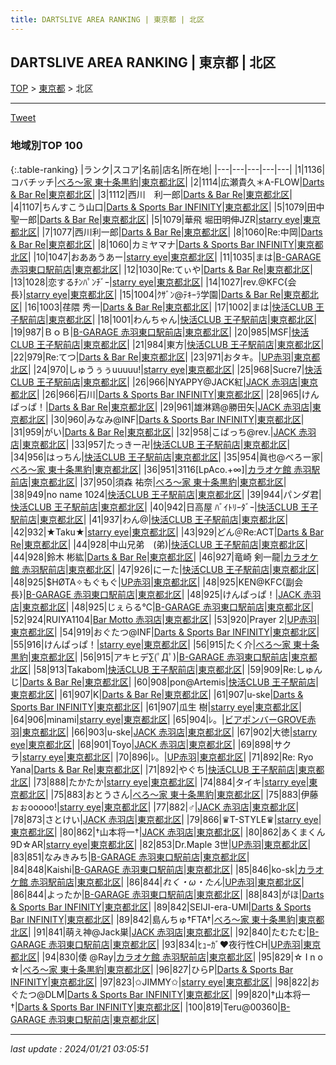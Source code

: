 ```yaml
---
title: DARTSLIVE AREA RANKING | 東京都 | 北区
---
```

## DARTSLIVE AREA RANKING | 東京都 | 北区

[TOP](/darts/rank/) > [東京都](/darts/rank/東京都/) > 北区

___

<a href="https://twitter.com/share?ref_src=twsrc%5Etfw" data-text="DARTSLIVE AREA RANKING | 東京都北区" class="twitter-share-button" data-via="DARTSLIVE" data-hashtags="DARTSLIVE" data-related="DARTSLIVE" data-show-count="false">Tweet</a>

### 地域別TOP 100

{:.table-ranking}
|ランク|スコア|名前|店名|所在地|
|---|---|---|---|---|
|1|1136|コバチッチ|<a href="https://search.dartslive.com/jp/shop/58085cd8b13e39d80d9b047a20a7ba1e">べろ～家 東十条黒豹</a>|<a href="/darts/rank/東京都/北区">東京都北区</a>|
|2|1114|広瀬貴久＊A-FLOW|<a href="https://search.dartslive.com/jp/shop/8d8217db91c39bff0d9b047a20a7ba1e">Darts & Bar Re</a>|<a href="/darts/rank/東京都/北区">東京都北区</a>|
|3|1112|西川　利一郎|<a href="https://search.dartslive.com/jp/shop/8d8217db91c39bff0d9b047a20a7ba1e">Darts & Bar Re</a>|<a href="/darts/rank/東京都/北区">東京都北区</a>|
|4|1107|ちんすこう山口|<a href="https://search.dartslive.com/jp/shop/8fc05e20b8eb0ac20d9b047a20a7ba1e">Darts & Sports Bar INFINITY</a>|<a href="/darts/rank/東京都/北区">東京都北区</a>|
|5|1079|田中 聖一郎|<a href="https://search.dartslive.com/jp/shop/8d8217db91c39bff0d9b047a20a7ba1e">Darts & Bar Re</a>|<a href="/darts/rank/東京都/北区">東京都北区</a>|
|5|1079|華飛 堀田明伸JZR|<a href="https://search.dartslive.com/jp/shop/bd0239a09f17d7f60d9b047a20a7ba1e">starry eye</a>|<a href="/darts/rank/東京都/北区">東京都北区</a>|
|7|1077|西川利一郎|<a href="https://search.dartslive.com/jp/shop/8d8217db91c39bff0d9b047a20a7ba1e">Darts & Bar Re</a>|<a href="/darts/rank/東京都/北区">東京都北区</a>|
|8|1060|Re:中岡|<a href="https://search.dartslive.com/jp/shop/8d8217db91c39bff0d9b047a20a7ba1e">Darts & Bar Re</a>|<a href="/darts/rank/東京都/北区">東京都北区</a>|
|8|1060|カミヤマナ|<a href="https://search.dartslive.com/jp/shop/8fc05e20b8eb0ac20d9b047a20a7ba1e">Darts & Sports Bar INFINITY</a>|<a href="/darts/rank/東京都/北区">東京都北区</a>|
|10|1047|おああうあー|<a href="https://search.dartslive.com/jp/shop/bd0239a09f17d7f60d9b047a20a7ba1e">starry eye</a>|<a href="/darts/rank/東京都/北区">東京都北区</a>|
|11|1035|まは|<a href="https://search.dartslive.com/jp/shop/029183878f8ae9a958d385ea46352d8f">B-GARAGE 赤羽東口駅前店</a>|<a href="/darts/rank/東京都/北区">東京都北区</a>|
|12|1030|Re:てぃや|<a href="https://search.dartslive.com/jp/shop/8d8217db91c39bff0d9b047a20a7ba1e">Darts & Bar Re</a>|<a href="/darts/rank/東京都/北区">東京都北区</a>|
|13|1028|恋するﾁﾝﾊﾟﾝﾁﾞｰ|<a href="https://search.dartslive.com/jp/shop/bd0239a09f17d7f60d9b047a20a7ba1e">starry eye</a>|<a href="/darts/rank/東京都/北区">東京都北区</a>|
|14|1027|rev.@KFC{会長}|<a href="https://search.dartslive.com/jp/shop/bd0239a09f17d7f60d9b047a20a7ba1e">starry eye</a>|<a href="/darts/rank/東京都/北区">東京都北区</a>|
|15|1004|ｸｻﾞﾝ@ﾃｷｰﾗ学園|<a href="https://search.dartslive.com/jp/shop/8d8217db91c39bff0d9b047a20a7ba1e">Darts & Bar Re</a>|<a href="/darts/rank/東京都/北区">東京都北区</a>|
|16|1003|荏隈 秀一|<a href="https://search.dartslive.com/jp/shop/8d8217db91c39bff0d9b047a20a7ba1e">Darts & Bar Re</a>|<a href="/darts/rank/東京都/北区">東京都北区</a>|
|17|1002|まは|<a href="https://search.dartslive.com/jp/shop/5439d5d866039e9858d385ea46352d8f">快活CLUB 王子駅前店</a>|<a href="/darts/rank/東京都/北区">東京都北区</a>|
|18|1001|わんちゃん|<a href="https://search.dartslive.com/jp/shop/5439d5d866039e9858d385ea46352d8f">快活CLUB 王子駅前店</a>|<a href="/darts/rank/東京都/北区">東京都北区</a>|
|19|987|ＢｏＢ|<a href="https://search.dartslive.com/jp/shop/029183878f8ae9a958d385ea46352d8f">B-GARAGE 赤羽東口駅前店</a>|<a href="/darts/rank/東京都/北区">東京都北区</a>|
|20|985|MSF|<a href="https://search.dartslive.com/jp/shop/5439d5d866039e9858d385ea46352d8f">快活CLUB 王子駅前店</a>|<a href="/darts/rank/東京都/北区">東京都北区</a>|
|21|984|東方|<a href="https://search.dartslive.com/jp/shop/5439d5d866039e9858d385ea46352d8f">快活CLUB 王子駅前店</a>|<a href="/darts/rank/東京都/北区">東京都北区</a>|
|22|979|Re:てつ|<a href="https://search.dartslive.com/jp/shop/8d8217db91c39bff0d9b047a20a7ba1e">Darts & Bar Re</a>|<a href="/darts/rank/東京都/北区">東京都北区</a>|
|23|971|おタキ。|<a href="https://search.dartslive.com/jp/shop/51f41b124f6cbf3ab21333aee1bd51e4">UP赤羽</a>|<a href="/darts/rank/東京都/北区">東京都北区</a>|
|24|970|しゅうぅぅuuuuu!|<a href="https://search.dartslive.com/jp/shop/bd0239a09f17d7f60d9b047a20a7ba1e">starry eye</a>|<a href="/darts/rank/東京都/北区">東京都北区</a>|
|25|968|Sucre7|<a href="https://search.dartslive.com/jp/shop/5439d5d866039e9858d385ea46352d8f">快活CLUB 王子駅前店</a>|<a href="/darts/rank/東京都/北区">東京都北区</a>|
|26|966|NYAPPY@JACK紅|<a href="https://search.dartslive.com/jp/shop/e70b7a92226e8ffc0d9b047a20a7ba1e">JACK 赤羽店</a>|<a href="/darts/rank/東京都/北区">東京都北区</a>|
|26|966|石川|<a href="https://search.dartslive.com/jp/shop/8fc05e20b8eb0ac20d9b047a20a7ba1e">Darts & Sports Bar INFINITY</a>|<a href="/darts/rank/東京都/北区">東京都北区</a>|
|28|965|けんぱっぱ！|<a href="https://search.dartslive.com/jp/shop/8d8217db91c39bff0d9b047a20a7ba1e">Darts & Bar Re</a>|<a href="/darts/rank/東京都/北区">東京都北区</a>|
|29|961|雄淋鶏@勝田矢|<a href="https://search.dartslive.com/jp/shop/e70b7a92226e8ffc0d9b047a20a7ba1e">JACK 赤羽店</a>|<a href="/darts/rank/東京都/北区">東京都北区</a>|
|30|960|みなみ@INF|<a href="https://search.dartslive.com/jp/shop/8fc05e20b8eb0ac20d9b047a20a7ba1e">Darts & Sports Bar INFINITY</a>|<a href="/darts/rank/東京都/北区">東京都北区</a>|
|31|959|がい|<a href="https://search.dartslive.com/jp/shop/8d8217db91c39bff0d9b047a20a7ba1e">Darts & Bar Re</a>|<a href="/darts/rank/東京都/北区">東京都北区</a>|
|32|958|こばっち@rev.|<a href="https://search.dartslive.com/jp/shop/e70b7a92226e8ffc0d9b047a20a7ba1e">JACK 赤羽店</a>|<a href="/darts/rank/東京都/北区">東京都北区</a>|
|33|957|たっきー卍|<a href="https://search.dartslive.com/jp/shop/5439d5d866039e9858d385ea46352d8f">快活CLUB 王子駅前店</a>|<a href="/darts/rank/東京都/北区">東京都北区</a>|
|34|956|はっちん|<a href="https://search.dartslive.com/jp/shop/5439d5d866039e9858d385ea46352d8f">快活CLUB 王子駅前店</a>|<a href="/darts/rank/東京都/北区">東京都北区</a>|
|35|954|眞也@べろー家|<a href="https://search.dartslive.com/jp/shop/58085cd8b13e39d80d9b047a20a7ba1e">べろ～家 東十条黒豹</a>|<a href="/darts/rank/東京都/北区">東京都北区</a>|
|36|951|3116[LpAco.+∞]|<a href="https://search.dartslive.com/jp/shop/7393e8c1a4953529fec1ae84bb28bd87">カラオケ館 赤羽駅前店</a>|<a href="/darts/rank/東京都/北区">東京都北区</a>|
|37|950|須森 祐奈|<a href="https://search.dartslive.com/jp/shop/58085cd8b13e39d80d9b047a20a7ba1e">べろ～家 東十条黒豹</a>|<a href="/darts/rank/東京都/北区">東京都北区</a>|
|38|949|no name 1024|<a href="https://search.dartslive.com/jp/shop/5439d5d866039e9858d385ea46352d8f">快活CLUB 王子駅前店</a>|<a href="/darts/rank/東京都/北区">東京都北区</a>|
|39|944|パンダ君|<a href="https://search.dartslive.com/jp/shop/5439d5d866039e9858d385ea46352d8f">快活CLUB 王子駅前店</a>|<a href="/darts/rank/東京都/北区">東京都北区</a>|
|40|942|日高屋 ﾊﾞｲﾄﾘｰﾀﾞｰ|<a href="https://search.dartslive.com/jp/shop/5439d5d866039e9858d385ea46352d8f">快活CLUB 王子駅前店</a>|<a href="/darts/rank/東京都/北区">東京都北区</a>|
|41|937|わん@|<a href="https://search.dartslive.com/jp/shop/5439d5d866039e9858d385ea46352d8f">快活CLUB 王子駅前店</a>|<a href="/darts/rank/東京都/北区">東京都北区</a>|
|42|932|★Taku★|<a href="https://search.dartslive.com/jp/shop/bd0239a09f17d7f60d9b047a20a7ba1e">starry eye</a>|<a href="/darts/rank/東京都/北区">東京都北区</a>|
|43|929|どん＠Re:ACT|<a href="https://search.dartslive.com/jp/shop/8d8217db91c39bff0d9b047a20a7ba1e">Darts & Bar Re</a>|<a href="/darts/rank/東京都/北区">東京都北区</a>|
|44|928|中山兄弟　(弟)|<a href="https://search.dartslive.com/jp/shop/5439d5d866039e9858d385ea46352d8f">快活CLUB 王子駅前店</a>|<a href="/darts/rank/東京都/北区">東京都北区</a>|
|44|928|鈴木 彬紘|<a href="https://search.dartslive.com/jp/shop/8d8217db91c39bff0d9b047a20a7ba1e">Darts & Bar Re</a>|<a href="/darts/rank/東京都/北区">東京都北区</a>|
|46|927|竜崎 剣一龍|<a href="https://search.dartslive.com/jp/shop/7393e8c1a4953529fec1ae84bb28bd87">カラオケ館 赤羽駅前店</a>|<a href="/darts/rank/東京都/北区">東京都北区</a>|
|47|926|にーた|<a href="https://search.dartslive.com/jp/shop/5439d5d866039e9858d385ea46352d8f">快活CLUB 王子駅前店</a>|<a href="/darts/rank/東京都/北区">東京都北区</a>|
|48|925|$HØTA✧もぐもぐ|<a href="https://search.dartslive.com/jp/shop/51f41b124f6cbf3ab21333aee1bd51e4">UP赤羽</a>|<a href="/darts/rank/東京都/北区">東京都北区</a>|
|48|925|KEN@KFC{副会長}|<a href="https://search.dartslive.com/jp/shop/029183878f8ae9a958d385ea46352d8f">B-GARAGE 赤羽東口駅前店</a>|<a href="/darts/rank/東京都/北区">東京都北区</a>|
|48|925|けんぱっぱ！|<a href="https://search.dartslive.com/jp/shop/e70b7a92226e8ffc0d9b047a20a7ba1e">JACK 赤羽店</a>|<a href="/darts/rank/東京都/北区">東京都北区</a>|
|48|925|じぇらる℃|<a href="https://search.dartslive.com/jp/shop/029183878f8ae9a958d385ea46352d8f">B-GARAGE 赤羽東口駅前店</a>|<a href="/darts/rank/東京都/北区">東京都北区</a>|
|52|924|RUIYA1104|<a href="https://search.dartslive.com/jp/shop/94853cb54bdf969c0d9b047a20a7ba1e">Bar Motto 赤羽店</a>|<a href="/darts/rank/東京都/北区">東京都北区</a>|
|53|920|Prayer 2|<a href="https://search.dartslive.com/jp/shop/51f41b124f6cbf3ab21333aee1bd51e4">UP赤羽</a>|<a href="/darts/rank/東京都/北区">東京都北区</a>|
|54|919|おぐたつ@INF|<a href="https://search.dartslive.com/jp/shop/8fc05e20b8eb0ac20d9b047a20a7ba1e">Darts & Sports Bar INFINITY</a>|<a href="/darts/rank/東京都/北区">東京都北区</a>|
|55|916|けんぱっぱ！|<a href="https://search.dartslive.com/jp/shop/bd0239a09f17d7f60d9b047a20a7ba1e">starry eye</a>|<a href="/darts/rank/東京都/北区">東京都北区</a>|
|56|915|たく介|<a href="https://search.dartslive.com/jp/shop/58085cd8b13e39d80d9b047a20a7ba1e">べろ～家 東十条黒豹</a>|<a href="/darts/rank/東京都/北区">東京都北区</a>|
|56|915|アキヒデ∑(ﾟДﾟ)|<a href="https://search.dartslive.com/jp/shop/029183878f8ae9a958d385ea46352d8f">B-GARAGE 赤羽東口駅前店</a>|<a href="/darts/rank/東京都/北区">東京都北区</a>|
|58|913|Takabom|<a href="https://search.dartslive.com/jp/shop/5439d5d866039e9858d385ea46352d8f">快活CLUB 王子駅前店</a>|<a href="/darts/rank/東京都/北区">東京都北区</a>|
|59|909|Re:しゅんじ|<a href="https://search.dartslive.com/jp/shop/8d8217db91c39bff0d9b047a20a7ba1e">Darts & Bar Re</a>|<a href="/darts/rank/東京都/北区">東京都北区</a>|
|60|908|pon@Artemis|<a href="https://search.dartslive.com/jp/shop/5439d5d866039e9858d385ea46352d8f">快活CLUB 王子駅前店</a>|<a href="/darts/rank/東京都/北区">東京都北区</a>|
|61|907|K|<a href="https://search.dartslive.com/jp/shop/8d8217db91c39bff0d9b047a20a7ba1e">Darts & Bar Re</a>|<a href="/darts/rank/東京都/北区">東京都北区</a>|
|61|907|u-ske|<a href="https://search.dartslive.com/jp/shop/8fc05e20b8eb0ac20d9b047a20a7ba1e">Darts & Sports Bar INFINITY</a>|<a href="/darts/rank/東京都/北区">東京都北区</a>|
|61|907|瓜生 樹|<a href="https://search.dartslive.com/jp/shop/bd0239a09f17d7f60d9b047a20a7ba1e">starry eye</a>|<a href="/darts/rank/東京都/北区">東京都北区</a>|
|64|906|minami|<a href="https://search.dartslive.com/jp/shop/bd0239a09f17d7f60d9b047a20a7ba1e">starry eye</a>|<a href="/darts/rank/東京都/北区">東京都北区</a>|
|65|904|ﾚ。|<a href="https://search.dartslive.com/jp/shop/b3049494c1ac9888f454cb89828a1cfe">ビアポンバーGROVE赤羽</a>|<a href="/darts/rank/東京都/北区">東京都北区</a>|
|66|903|u-ske|<a href="https://search.dartslive.com/jp/shop/e70b7a92226e8ffc0d9b047a20a7ba1e">JACK 赤羽店</a>|<a href="/darts/rank/東京都/北区">東京都北区</a>|
|67|902|大徳|<a href="https://search.dartslive.com/jp/shop/bd0239a09f17d7f60d9b047a20a7ba1e">starry eye</a>|<a href="/darts/rank/東京都/北区">東京都北区</a>|
|68|901|Toyo|<a href="https://search.dartslive.com/jp/shop/e70b7a92226e8ffc0d9b047a20a7ba1e">JACK 赤羽店</a>|<a href="/darts/rank/東京都/北区">東京都北区</a>|
|69|898|サクラ|<a href="https://search.dartslive.com/jp/shop/bd0239a09f17d7f60d9b047a20a7ba1e">starry eye</a>|<a href="/darts/rank/東京都/北区">東京都北区</a>|
|70|896|ﾚ。|<a href="https://search.dartslive.com/jp/shop/51f41b124f6cbf3ab21333aee1bd51e4">UP赤羽</a>|<a href="/darts/rank/東京都/北区">東京都北区</a>|
|71|892|Re: Ryo Yana|<a href="https://search.dartslive.com/jp/shop/8d8217db91c39bff0d9b047a20a7ba1e">Darts & Bar Re</a>|<a href="/darts/rank/東京都/北区">東京都北区</a>|
|71|892|やぐち|<a href="https://search.dartslive.com/jp/shop/5439d5d866039e9858d385ea46352d8f">快活CLUB 王子駅前店</a>|<a href="/darts/rank/東京都/北区">東京都北区</a>|
|73|888|たかたか|<a href="https://search.dartslive.com/jp/shop/bd0239a09f17d7f60d9b047a20a7ba1e">starry eye</a>|<a href="/darts/rank/東京都/北区">東京都北区</a>|
|74|884|タイキ|<a href="https://search.dartslive.com/jp/shop/bd0239a09f17d7f60d9b047a20a7ba1e">starry eye</a>|<a href="/darts/rank/東京都/北区">東京都北区</a>|
|75|883|おとうさん|<a href="https://search.dartslive.com/jp/shop/58085cd8b13e39d80d9b047a20a7ba1e">べろ～家 東十条黒豹</a>|<a href="/darts/rank/東京都/北区">東京都北区</a>|
|75|883|伊藤ぉぉooooo!|<a href="https://search.dartslive.com/jp/shop/bd0239a09f17d7f60d9b047a20a7ba1e">starry eye</a>|<a href="/darts/rank/東京都/北区">東京都北区</a>|
|77|882|♂|<a href="https://search.dartslive.com/jp/shop/e70b7a92226e8ffc0d9b047a20a7ba1e">JACK 赤羽店</a>|<a href="/darts/rank/東京都/北区">東京都北区</a>|
|78|873|さとけい|<a href="https://search.dartslive.com/jp/shop/e70b7a92226e8ffc0d9b047a20a7ba1e">JACK 赤羽店</a>|<a href="/darts/rank/東京都/北区">東京都北区</a>|
|79|866|♛T-STYLE♛|<a href="https://search.dartslive.com/jp/shop/bd0239a09f17d7f60d9b047a20a7ba1e">starry eye</a>|<a href="/darts/rank/東京都/北区">東京都北区</a>|
|80|862|†山本将一†|<a href="https://search.dartslive.com/jp/shop/e70b7a92226e8ffc0d9b047a20a7ba1e">JACK 赤羽店</a>|<a href="/darts/rank/東京都/北区">東京都北区</a>|
|80|862|あくまくん9D☆AR|<a href="https://search.dartslive.com/jp/shop/bd0239a09f17d7f60d9b047a20a7ba1e">starry eye</a>|<a href="/darts/rank/東京都/北区">東京都北区</a>|
|82|853|Dr.Maple 3世|<a href="https://search.dartslive.com/jp/shop/51f41b124f6cbf3ab21333aee1bd51e4">UP赤羽</a>|<a href="/darts/rank/東京都/北区">東京都北区</a>|
|83|851|なみきみち|<a href="https://search.dartslive.com/jp/shop/029183878f8ae9a958d385ea46352d8f">B-GARAGE 赤羽東口駅前店</a>|<a href="/darts/rank/東京都/北区">東京都北区</a>|
|84|848|Kaishi|<a href="https://search.dartslive.com/jp/shop/029183878f8ae9a958d385ea46352d8f">B-GARAGE 赤羽東口駅前店</a>|<a href="/darts/rank/東京都/北区">東京都北区</a>|
|85|846|ko-sk|<a href="https://search.dartslive.com/jp/shop/7393e8c1a4953529fec1ae84bb28bd87">カラオケ館 赤羽駅前店</a>|<a href="/darts/rank/東京都/北区">東京都北区</a>|
|86|844|*れく・ω・たん*|<a href="https://search.dartslive.com/jp/shop/51f41b124f6cbf3ab21333aee1bd51e4">UP赤羽</a>|<a href="/darts/rank/東京都/北区">東京都北区</a>|
|86|844|よったか|<a href="https://search.dartslive.com/jp/shop/029183878f8ae9a958d385ea46352d8f">B-GARAGE 赤羽東口駅前店</a>|<a href="/darts/rank/東京都/北区">東京都北区</a>|
|88|843|がほ|<a href="https://search.dartslive.com/jp/shop/8fc05e20b8eb0ac20d9b047a20a7ba1e">Darts & Sports Bar INFINITY</a>|<a href="/darts/rank/東京都/北区">東京都北区</a>|
|89|842|SEIJI-era-UMI|<a href="https://search.dartslive.com/jp/shop/8fc05e20b8eb0ac20d9b047a20a7ba1e">Darts & Sports Bar INFINITY</a>|<a href="/darts/rank/東京都/北区">東京都北区</a>|
|89|842|島んちゅ†FTA†|<a href="https://search.dartslive.com/jp/shop/58085cd8b13e39d80d9b047a20a7ba1e">べろ～家 東十条黒豹</a>|<a href="/darts/rank/東京都/北区">東京都北区</a>|
|91|841|萌え神@Jack巣|<a href="https://search.dartslive.com/jp/shop/e70b7a92226e8ffc0d9b047a20a7ba1e">JACK 赤羽店</a>|<a href="/darts/rank/東京都/北区">東京都北区</a>|
|92|840|たむたむ|<a href="https://search.dartslive.com/jp/shop/029183878f8ae9a958d385ea46352d8f">B-GARAGE 赤羽東口駅前店</a>|<a href="/darts/rank/東京都/北区">東京都北区</a>|
|93|834|ﾋｭｰｶﾞ❤夜行性CH|<a href="https://search.dartslive.com/jp/shop/51f41b124f6cbf3ab21333aee1bd51e4">UP赤羽</a>|<a href="/darts/rank/東京都/北区">東京都北区</a>|
|94|830|倭 @Ray|<a href="https://search.dartslive.com/jp/shop/7393e8c1a4953529fec1ae84bb28bd87">カラオケ館 赤羽駅前店</a>|<a href="/darts/rank/東京都/北区">東京都北区</a>|
|95|829|☆ I n o ☆|<a href="https://search.dartslive.com/jp/shop/58085cd8b13e39d80d9b047a20a7ba1e">べろ～家 東十条黒豹</a>|<a href="/darts/rank/東京都/北区">東京都北区</a>|
|96|827|ひらP|<a href="https://search.dartslive.com/jp/shop/8fc05e20b8eb0ac20d9b047a20a7ba1e">Darts & Sports Bar INFINITY</a>|<a href="/darts/rank/東京都/北区">東京都北区</a>|
|97|823|✩JIMMY✩|<a href="https://search.dartslive.com/jp/shop/bd0239a09f17d7f60d9b047a20a7ba1e">starry eye</a>|<a href="/darts/rank/東京都/北区">東京都北区</a>|
|98|822|おぐたつ@DLM|<a href="https://search.dartslive.com/jp/shop/8fc05e20b8eb0ac20d9b047a20a7ba1e">Darts & Sports Bar INFINITY</a>|<a href="/darts/rank/東京都/北区">東京都北区</a>|
|99|820|†山本将一†|<a href="https://search.dartslive.com/jp/shop/8fc05e20b8eb0ac20d9b047a20a7ba1e">Darts & Sports Bar INFINITY</a>|<a href="/darts/rank/東京都/北区">東京都北区</a>|
|100|819|Teru@00360|<a href="https://search.dartslive.com/jp/shop/029183878f8ae9a958d385ea46352d8f">B-GARAGE 赤羽東口駅前店</a>|<a href="/darts/rank/東京都/北区">東京都北区</a>|



___

_last update : 2024/01/21 03:05:51_


<script src="https://cdnjs.cloudflare.com/ajax/libs/jquery/3.6.1/jquery.min.js" integrity="sha512-aVKKRRi/Q/YV+4mjoKBsE4x3H+BkegoM/em46NNlCqNTmUYADjBbeNefNxYV7giUp0VxICtqdrbqU7iVaeZNXA==" crossorigin="anonymous" referrerpolicy="no-referrer"></script>
<script src="https://cdnjs.cloudflare.com/ajax/libs/jquery.tablesorter/2.31.3/js/jquery.tablesorter.min.js" integrity="sha512-qzgd5cYSZcosqpzpn7zF2ZId8f/8CHmFKZ8j7mU4OUXTNRd5g+ZHBPsgKEwoqxCtdQvExE5LprwwPAgoicguNg==" crossorigin="anonymous" referrerpolicy="no-referrer"></script>
<link rel="stylesheet" href="https://cdnjs.cloudflare.com/ajax/libs/jquery.tablesorter/2.31.3/css/theme.default.min.css" integrity="sha512-wghhOJkjQX0Lh3NSWvNKeZ0ZpNn+SPVXX1Qyc9OCaogADktxrBiBdKGDoqVUOyhStvMBmJQ8ZdMHiR3wuEq8+w==" crossorigin="anonymous" referrerpolicy="no-referrer" />
<script>
$(function() {
    $(".table-ranking").tablesorter({sortList:[[0, 0]]});
});
</script>

<script async src="https://platform.twitter.com/widgets.js" charset="utf-8"></script>